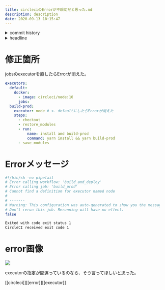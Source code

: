 ```yaml
---
title: circleciのErrorが不親切だと思った.md
description: description
date: 2020-09-13 18:15:47
---
```

<!-- history area start -->
<details><summary>commit history</summary><div><ol>
<li>2020/09/13 18:07:31 9fa28bb</li>
<li>2020/09/13 12:11:30 44bd444</li>
<li>2020/09/13 11:43:28 4dc284f</li>
<li>2020/09/13 11:40:58 975a80d</li>
<li>2020/09/09 11:01:03 4030d34</li>
<li>2020/09/08 22:48:17 2d7c108</li>
<li>2020/09/08 22:37:23 794f9d8</li>
</ol></div></details>
<!-- history area end -->
<!-- toc area start -->
<details><summary>headline</summary><div>
<!-- START doctoc generated TOC please keep comment here to allow auto update -->
<!-- DON'T EDIT THIS SECTION, INSTEAD RE-RUN doctoc TO UPDATE -->


- [修正箇所](#修正箇所)
- [Errorメッセージ](#errorメッセージ)
- [error画像](#error画像)

<!-- END doctoc generated TOC please keep comment here to allow auto update -->

</div></details>

<!-- toc area end -->
# 修正箇所

jobsのexecutorを直したらErrorが消えた。

```yml
executors:
  default:
    docker:
      - image: circleci/node:10
	  jobs:
  build-prod:
    executor: node # <- defaultにしたらErrorが消えた
    steps:
      - checkout
      - restore_modules
      - run:
          name: install and build-prod
          command: yarn install && yarn build-prod
      - save_modules
```


# Errorメッセージ

```bash
#!/bin/sh -eo pipefail
# Error calling workflow: 'build_and_deploy'
# Error calling job: 'build_prod'
# Cannot find a definition for executor named node
# 
# -------
# Warning: This configuration was auto-generated to show you the message above.
# Don't rerun this job. Rerunning will have no effect.
false

Exited with code exit status 1
CircleCI received exit code 1
```

# error画像

![](/circleci-error.png)

executorの指定が間違っているのなら、そう言ってほしいと思った。

[[circleci]][[error]][[executor]]
